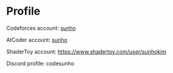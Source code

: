 # Profile

Codeforces account: [sunho](https://codeforces.com/profile/sunho)

AtCoder account: [sunho](https://atcoder.jp/users/sunho)

ShaderToy account: https://www.shadertoy.com/user/sunhokim

Discord profile: codesunho

